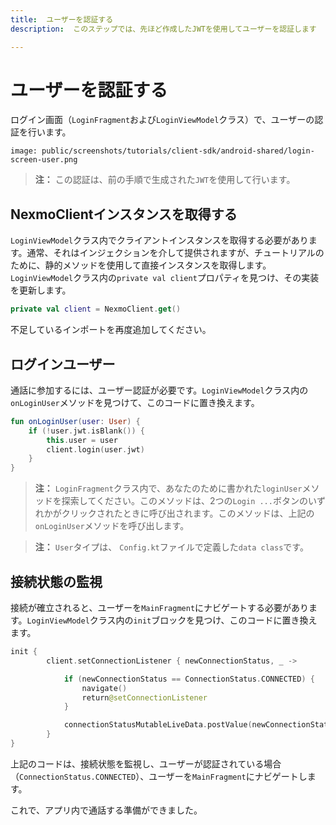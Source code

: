 ```yaml
---
title:  ユーザーを認証する
description:  このステップでは、先ほど作成したJWTを使用してユーザーを認証します

---
```


ユーザーを認証する
=========

ログイン画面（`LoginFragment`および`LoginViewModel`クラス）で、ユーザーの認証を行います。

```screenshot
image: public/screenshots/tutorials/client-sdk/android-shared/login-screen-user.png
```

> **注：** この認証は、前の手順で生成された`JWT`を使用して行います。

NexmoClientインスタンスを取得する
----------------------

`LoginViewModel`クラス内でクライアントインスタンスを取得する必要があります。通常、それはインジェクションを介して提供されますが、チュートリアルのために、静的メソッドを使用して直接インスタンスを取得します。`LoginViewModel`クラス内の`private val client`プロパティを見つけ、その実装を更新します。

```kotlin
private val client = NexmoClient.get()
```

不足しているインポートを再度追加してください。

ログインユーザー
--------

通話に参加するには、ユーザー認証が必要です。`LoginViewModel`クラス内の`onLoginUser`メソッドを見つけて、このコードに置き換えます。

```kotlin
fun onLoginUser(user: User) {
    if (!user.jwt.isBlank()) {
        this.user = user
        client.login(user.jwt)
    }
}
```

> **注：** `LoginFragment`クラス内で、あなたのために書かれた`loginUser`メソッドを探索してください。このメソッドは、2つの`Login ...`ボタンのいずれかがクリックされたときに呼び出されます。このメソッドは、上記の`onLoginUser`メソッドを呼び出します。

> **注：** `User`タイプは、 `Config.kt`ファイルで定義した`data class`です。

接続状態の監視
-------

接続が確立されると、ユーザーを`MainFragment`にナビゲートする必要があります。`LoginViewModel`クラス内の`init`ブロックを見つけ、このコードに置き換えます。

```kotlin
init {
        client.setConnectionListener { newConnectionStatus, _ ->

            if (newConnectionStatus == ConnectionStatus.CONNECTED) {
                navigate()
                return@setConnectionListener
            }

            connectionStatusMutableLiveData.postValue(newConnectionStatus)
        }
}
```

上記のコードは、接続状態を監視し、ユーザーが認証されている場合（`ConnectionStatus.CONNECTED`）、ユーザーを`MainFragment`にナビゲートします。

これで、アプリ内で通話する準備ができました。

